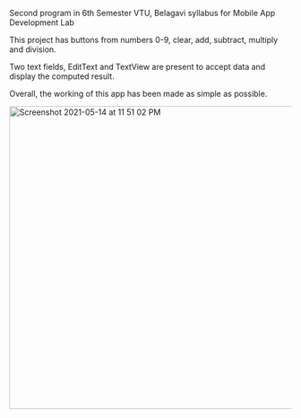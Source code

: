 Second program in 6th Semester VTU, Belagavi syllabus for Mobile App Development Lab

This project has buttons from numbers 0-9, clear, add, subtract, multiply and division.

Two text fields, EditText and TextView are present to accept data and display the computed result.

Overall, the working of this app has been made as simple as possible.

<img width="540" alt="Screenshot 2021-05-14 at 11 51 02 PM" src="https://user-images.githubusercontent.com/48855315/118313595-9347ea00-b510-11eb-9017-f0c6e821ba9f.png">
